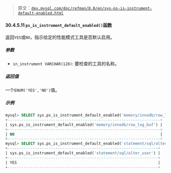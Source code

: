 > 原文：[`dev.mysql.com/doc/refman/8.0/en/sys-ps-is-instrument-default-enabled.html`](https://dev.mysql.com/doc/refman/8.0/en/sys-ps-is-instrument-default-enabled.html)

#### 30.4.5.11 `ps_is_instrument_default_enabled()`函数

返回`YES`或`NO`，指示给定的性能模式工具是否默认启用。

##### 参数

+   `in_instrument VARCHAR(128)`: 要检查的工具的名称。

##### 返回值

一个`ENUM('YES','NO')`值。

##### 示例

```sql
mysql> SELECT sys.ps_is_instrument_default_enabled('memory/innodb/row_log_buf');
+-------------------------------------------------------------------+
| sys.ps_is_instrument_default_enabled('memory/innodb/row_log_buf') |
+-------------------------------------------------------------------+
| NO                                                                |
+-------------------------------------------------------------------+
mysql> SELECT sys.ps_is_instrument_default_enabled('statement/sql/alter_user');
+------------------------------------------------------------------+
| sys.ps_is_instrument_default_enabled('statement/sql/alter_user') |
+------------------------------------------------------------------+
| YES                                                              |
+------------------------------------------------------------------+
```
